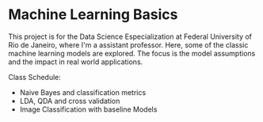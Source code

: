 # Machine Learning Basics

This project is for the Data Science Especialization at Federal University of Rio de Janeiro, where I'm a assistant professor. Here, some of the classic machine learning models are explored. The focus is the model assumptions and the impact in real world applications.

Class Schedule:

- Naive Bayes and classification metrics
- LDA, QDA and cross validation
- Image Classification with baseline Models
